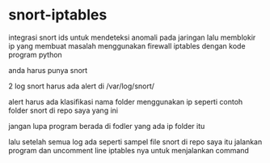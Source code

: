 # snort-iptables
integrasi snort ids untuk mendeteksi anomali pada jaringan lalu memblokir ip yang membuat masalah menggunakan firewall iptables dengan kode program python


anda harus punya snort

2 log snort harus ada alert di /var/log/snort/ 

alert harus ada klasifikasi nama folder menggunakan ip seperti contoh folder snort di repo saya yang ini

jangan lupa program berada di fodler yang ada ip folder itu 

lalu setelah semua log ada seperti sampel file snort di repo saya itu jalankan program dan uncomment line iptables nya untuk menjalankan command
